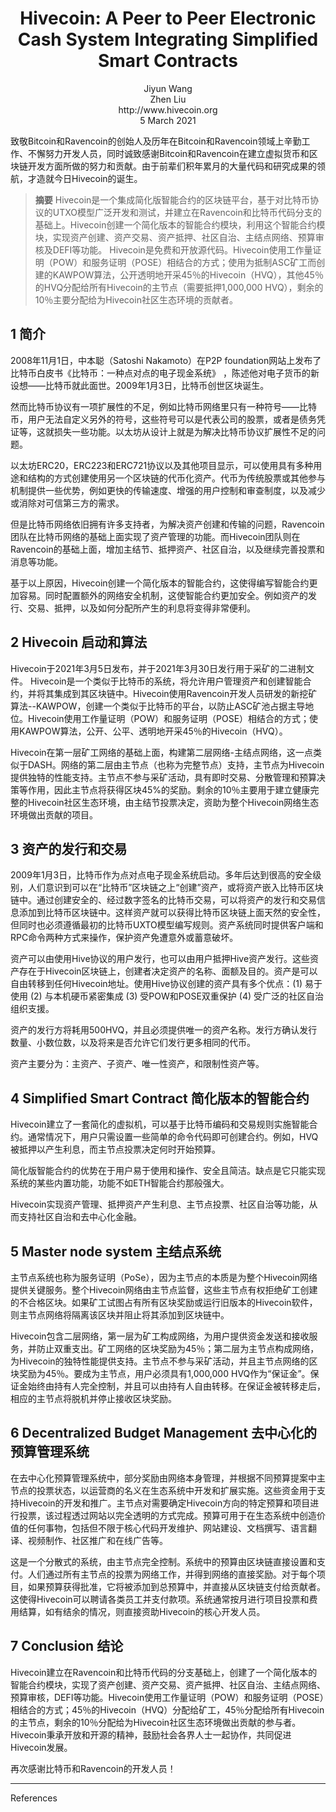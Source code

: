 <h1 align="center">
  Hivecoin: A Peer to Peer Electronic Cash System Integrating Simplified Smart Contracts<br>
</h1>


<p align="center">
Jiyun Wang<br>
Zhen Liu<br>
http://www.hivecoin.org<br>
5 March 2021
</p>

致敬Bitcoin和Ravencoin的创始人及历年在Bitcoin和Ravencoin领域上辛勤工作、不懈努力开发人员，同时诚致感谢Bitcoin和Ravencoin在建立虚拟货币和区块链开发方面所做的努力和贡献。由于前辈们积年累月的大量代码和研究成果的领航，才造就今日Hivecoin的诞生。

> **摘要** Hivecoin是一个集成简化版智能合约的区块链平台，基于对比特币协议的UTXO模型广泛开发和测试，并建立在Ravencoin和比特币代码分支的基础上。Hivecoin创建一个简化版本的智能合约模块，利用这个智能合约模块，实现资产创建、资产交易、资产抵押、社区自治、主结点网络、预算审核及DEFI等功能。 Hivecoin是免费和开放源代码。Hivecoin使用工作量证明（POW）和服务证明（POSE）相结合的方式；使用为抵制ASC矿工而创建的KAWPOW算法，公开透明地开采45％的Hivecoin（HVQ），其他45％的HVQ分配给所有Hivecoin的主节点（需要抵押1,000,000 HVQ），剩余的10％主要分配给为Hivecoin社区生态环境的贡献者。 

## 1 简介

2008年11月1日，中本聪（Satoshi Nakamoto）在P2P foundation网站上发布了比特币白皮书《比特币：一种点对点的电子现金系统》 ，陈述他对电子货币的新设想——比特币就此面世。2009年1月3日，比特币创世区块诞生。

然而比特币协议有一项扩展性的不足，例如比特币网络里只有一种符号——比特币，用户无法自定义另外的符号，这些符号可以是代表公司的股票，或者是债务凭证等，这就损失一些功能。以太坊从设计上就是为解决比特币协议扩展性不足的问题。

以太坊ERC20，ERC223和ERC721协议以及其他项目显示，可以使用具有多种用途和结构的方式创建使用另一个区块链的代币化资产。代币为传统股票或其他参与机制提供一些优势，例如更快的传输速度、增强的用户控制和审查制度，以及减少或消除对可信第三方的需求。

但是比特币网络依旧拥有许多支持者，为解决资产创建和传输的问题，Ravencoin团队在比特币网络的基础上面实现了资产管理的功能。而Hivecoin团队则在Ravencoin的基础上面，增加主结节、抵押资产、社区自治，以及继续完善投票和消息等功能。

基于以上原因，Hivecoin创建一个简化版本的智能合约，这使得编写智能合约更加容易。同时配置额外的网络安全机制，这使智能合约更加安全。例如资产的发行、交易、抵押，以及如何分配所产生的利息将变得非常便利。 

## 2 Hivecoin 启动和算法

Hivecoin于2021年3月5日发布，并于2021年3月30日发行用于采矿的二进制文件。 Hivecoin是一个类似于比特币的系统，将允许用户管理资产和创建智能合约，并将其集成到其区块链中。Hivecoin使用Ravencoin开发人员研发的新挖矿算法--KAWPOW，创建一个类似于比特币的平台，以防止ASC矿池占据主导地位。Hivecoin使用工作量证明（POW）和服务证明（POSE）相结合的方式；使用KAWPOW算法，公开、公平、透明地开采45％的Hivecoin（HVQ）。 

Hivecoin在第一层矿工网络的基础上面，构建第二层网络-主结点网络，这一点类似于DASH。网络的第二层由主节点（也称为完整节点）支持，主节点为Hivecoin提供独特的性能支持。主节点不参与采矿活动，具有即时交易、分散管理和预算决策等作用，因此主节点将获得区块45%的奖励。剩余的10％主要用于建立健康完整的Hivecoin社区生态环境，由主结节投票决定，资助为整个Hivecoin网络生态环境做出贡献的项目。

## 3 资产的发行和交易

2009年1月3日，比特币作为点对点电子现金系统启动。多年后达到很高的安全级别，人们意识到可以在“比特币”区块链之上“创建”资产，或将资产嵌入比特币区块链中。通过创建安全的、经过数字签名的比特币交易，可以将资产的发行和交易信息添加到比特币区块链中。这样资产就可以获得比特币区块链上面天然的安全性，但同时也必须遵循最初的比特币UXTO模型编写规则。资产系统同时提供客户端和RPC命令两种方式来操作，保护资产免遭意外或蓄意破坏。

资产可以由使用Hive协议的用户发行，也可以由用户抵押Hive资产发行。这些资产存在于Hivecoin区块链上，创建者决定资产的名称、面额及目的。资产是可以自由转移到任何Hivecoin地址。使用Hive协议创建的资产具有多个优点：(1) 易于使用 (2) 与本机硬币紧密集成 (3) 受POW和POSE双重保护 (4) 受广泛的社区自治组织支援。

资产的发行方将耗用500HVQ，并且必须提供唯一的资产名称。发行方确认发行数量、小数位数，以及将来是否允许它们发行更多相同的代币。

资产主要分为：主资产、子资产、唯一性资产，和限制性资产等。

## 4 Simplified Smart Contract 简化版本的智能合约

Hivecoin建立了一套简化的虚拟机，可以基于比特币编码和交易规则实施智能合约。通常情况下，用户只需设置一些简单的命令代码即可创建合约。例如，HVQ被抵押以产生利息，而主节点投票决定何时开始预算。

简化版智能合约的优势在于用户易于使用和操作、安全且简洁。缺点是它只能实现系统的某些内置功能，功能不如ETH智能合约那般强大。

Hivecoin实现资产管理、抵押资产产生利息、主节点投票、社区自治等功能，从而支持社区自治和去中心化金融。

## 5 Master node system 主结点系统
 
主节点系统也称为服务证明（PoSe），因为主节点的本质是为整个Hivecoin网络提供关键服务。整个Hivecoin网络由主节点监督，这些主节点有权拒绝矿工创建的不合格区块。如果矿工试图占有所有区块奖励或运行旧版本的Hivecoin软件，则主节点网络将隔离该区块并阻止将其添加到区块链中。

Hivecoin包含二层网络，第一层为矿工构成网络，为用户提供资金发送和接收服务，并防止双重支出。矿工网络的区块奖励为45％；第二层为主节点构成网络，为Hivecoin的独特性能提供支持。主节点不参与采矿活动，并且主节点网络的区块奖励为45％。要成为主节点，用户必须具有1,000,000 HVQ作为“保证金”。保证金始终由持有人完全控制，并且可以由持有人自由转移。在保证金被转移走后，相应的主节点将脱机并停止接收区块奖励。

## 6 Decentralized Budget Management 去中心化的预算管理系统
在去中心化预算管理系统中，部分奖励由网络本身管理，并根据不同预算提案中主节点的投票状态，以运营商的名义在​​生态系统中开发和扩展实施。这些资金用于支持Hivecoin的开发和推广。主节点对需要确定Hivecoin方向的特定预算和项目进行投票，该过程透过网站以完全透明的方式完成。预算可用于在生态系统中创造价值的任何事物，包括但不限于核心代码开发维护、网站建设、文档撰写、语言翻译、视频制作、社区推广和在线广告等。

这是一个分散式的系统，由主节点完全控制。系统中的预算由区块链直接设置和支付。人们通过所有主节点的投票为网络工作，并得到网络的直接奖励。对于每个项目，如果预算获得批准，它将被添加到总预算中，并直接从区块链支付给贡献者。这使得Hivecoin可以聘请各类员工并支付款项。系统通常按月进行项目投票和费用结算，如有结余的情况，则直接资助Hivecoin的核心开发人员。


## 7 Conclusion 结论 

Hivecoin建立在Ravencoin和比特币代码的分支基础上，创建了一个简化版本的智能合约模块，实现了资产创建、资产交易、资产抵押、社区自治、主结点网络、预算审核，DEFI等功能。Hivecoin使用工作量证明（POW）和服务证明（POSE）相结合的方式；45％的Hivecoin（HVQ）分配给矿工，45％分配给所有Hivecoin的主节点，剩余的10％分配给为Hivecoin社区生态环境做出贡献的参与者。Hivecoin秉承开放和开源的精神，鼓励社会各界人士一起协作，共同促进Hivecoin发展。

再次感谢比特币和Ravencoin的开发人员！

---

References
